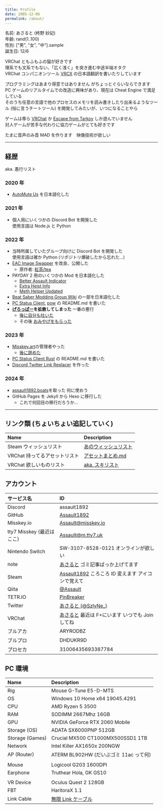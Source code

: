 ```yaml
---
title: Profile
date: 2005-12-06
permalink: /about/
---
```


名前: あさると (柊野 紗記)  
年齢: rand(1..100)  
性別: ["男", "女", "中"].sample  
誕生日: 12/6

VRChat ともふもふの猫が好きです  
理系でも文系でもない、「広く浅く」を突き進む中途半端オタク  
VRChat コンパニオンツール [VRCX](https://github.com/vrcx-team/VRCX) の日本語翻訳を書いたりしています

プログラミングはあまり得意ではありません がちょっとぐらいならできます  
PC ゲームのリアルタイムでの改造に興味があり、現在は Cheat Engine で満足している  
そのうち任意の言語で他のプロセスのメモリを読み書きしたり出来るようなツール (俗に言うチートツール) を開発してみたいが、いつになることやら

ゲームは専ら [VRChat](https://store.steampowered.com/app/438100) か [Escape from Tarkov](https://www.escapefromtarkov.com/) しか遊んでいません  
対人ゲームが苦手な代わりに協力ゲームがとても好きです

たまに音声のみ音 MAD を作ります　映像技術が欲しい

---

## 経歴

aka. 愚行リスト

### 2020 年

- [AutoMute Us](https://github.com/automuteus/automuteus) を日本語化した

### 2021 年

- 個人用にいくつかの Discord Bot を開発した  
  使用言語は Node.js と Python

### 2022 年

- 当時所属していたグループ向けに Discord Bot を開発した  
  使用言語は確か Python (リポジトリ爆破したから忘れた...)
- [EAC Image Swapper](https://github.com/Assault1892/EAC-Image-Swapper-bat) を改良、公開した
  - 原作者: [紅茶/tea](https://twitter.com/R_gray0125)
- PAYDAY 2 用のいくつかの Mod を日本語化した
  - [Better Assault Indicator](https://modworkshop.net/mod/22712)
  - [Extra Heist Info](https://modworkshop.net/mod/31915)
  - [Meth Helper Updated](https://modworkshop.net/mod/25950)
- [Beat Saber Modding Group Wiki](https://bsmg.wiki) の一部を日本語化した
- [PC Status Client](https://github.com/Zel9278/pc-status-client), [pow](https://github.com/kazukazu123123/pow) の README.md を書いた
- **[げろっぱー](https://twitter.com/pepepper_cpp/status/1587477118140968960)を拡散してしまった** 一番の悪行
  - [後に自分も吐いた](https://twitter.com/SzlyNe_/status/1613301443175546880)
  - その後 [おみやげをもらった](https://twitter.com/pepepper_cpp/status/1621775350178152451)

### 2023 年

- [Misskey.art](https://misskey.art)の管理者やった
  - [後に辞めた](https://misskey.art/notes/9gxcrx9kgp)
- [PC Status Client Rust](https://github.com/kazukazu123123/pcsc-rs) の README.md を書いた
- [Discord Twitter Link Replacer](https://github.com/Assault1892/discord-replace-twitter-link) を作った

### 2024 年

- [assault1892.boats](https://assault1892.boats)を取った 何に使おう
- GitHub Pages を Jekyll から Hexo に移行した
  - これで何回目の移行だろうか...

---

## リンク類 (ちょいちょい追記していく)

| Name                          | Description                                                                               |
| :---------------------------- | :---------------------------------------------------------------------------------------- |
| Steam ウィッシュリスト        | [あのウィッシュリスト](https://store.steampowered.com/wishlist/id/assault1892/)           |
| VRChat 持ってるアセットリスト | [アセットまとめ.md](https://gist.github.com/Assault1892/2d6f48d9d89e71c8ee665bcd94973eed) |
| VRChat 欲しいものリスト       | [aka. スキリスト](https://booth.pm/wish_list_names/K0vTm5V8)                              |

## アカウント

| サービス名                | ID                                                                                                                       |
| :------------------------ | :----------------------------------------------------------------------------------------------------------------------- |
| Discord                   | assault1892                                                                                                              |
| GitHub                    | [Assault1892](https://github.com/Assault1892)                                                                            |
| Misskey.io                | [Assault@misskey.io](https://misskey.io/@Assault)                                                                        |
| tty7 Misskey (最近はここ) | [Assault@m.tty7.uk](https://m.tty7.uk/@Assault)                                                                          |
| Nintendo Switch           | SW-3107-8528-0121 オンラインが欲しい                                                                                     |
| note                      | [あさると](https://note.com/assault_) ゴミ記事ばっか上げてます                                                           |
| Steam                     | [Assault1892](https://steamcommunity.com/profiles/76561197985049658) ころころ ID 変えます アイコンで覚えて               |
| Qiita                     | [@Assault](https://qiita.com/Assault)                                                                                    |
| TETR.IO                   | [PinBreaker](https://ch.tetr.io/u/pinbreaker)                                                                            |
| Twitter                   | [あさると (@SzlyNe\_)](https://twitter.com/SzlyNe_)                                                                      |
| VRChat                    | [あさると](https://vrchat.com/home/user/usr_9dec4a38-a8e0-4b70-bd26-613c5d2ca9cf) 最近は F+にいます いつでも Join してね |
| ブルアカ                  | ARYRODBZ                                                                                                                 |
| ブルプロ                  | DHDUKR9D                                                                                                                 |
| プロセカ                  | 31006435693387784                                                                                                        |

## PC 環境

| Name            | Description                                             |
| :-------------- | :------------------------------------------------------ |
| Rig             | Mouse G-Tune E5-D-MTS                                   |
| OS              | Windows 10 Home x64 19045.4291                          |
| CPU             | AMD Ryzen 5 3500                                        |
| RAM             | SODIMM 2667Mhz 16GB                                     |
| GPU             | NVIDIA GeForce RTX 2060 Mobile                          |
| Storage (OS)    | ADATA SX6000PNP 512GB                                   |
| Storage (Games) | Crucial MX500 CT1000MX500SSD1 1TB                       |
| Network         | Intel Killer AX1650x 200NGW                             |
| AP (Router)     | ATERM BL902HW (だいぶゴミ 11ac って何)                  |
|                 |                                                         |
| Mouse           | Logicool G203 1600DPI                                   |
| Earphone        | Truthear Hola, GK GS10                                  |
|                 |                                                         |
| VR Device       | Oculus Quest 2 128GB                                    |
| FBT             | HaritoraX 1.1                                           |
| Link Cable      | [無限 Link ケーブル](https://booth.pm/ja/items/4867830) |
